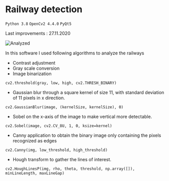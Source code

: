 # Railway detection

`Python 3.8` `OpenCv2 4.4.0` `PyQt5`

Last improvements : 27.11.2020

![Analyzed](https://github.com/grigorevmp/Railway_recognition/blob/master/classic/rw13.jpeg)

In this software I used following algorithms to analyze the railways

* Contrast adjustment
* Gray scale conversion
* Image binarization

`cv2.threshold(gray, low, high, cv2.THRESH_BINARY)`
* Gaussian blur through a square kernel of size 11, with standard deviation of 11 pixels in x direction.

`cv2.GaussianBlur(image, (kernelSize, kernelSize), 0)`

* Sobel on the x-axis of the image to make vertical  more detectable. 

`cv2.Sobel(image, cv2.CV_8U, 1, 0, ksize=kernel)`

* Canny application to obtain the binary image only containing the pixels recognized as edges

`cv2.Canny(img, low_threshold, high_threshold)`

* Hough transform to gather the lines of interest.

`cv2.HoughLinesP(img, rho, theta, threshold, np.array([]),
                            minLineLength, maxLineGap)`